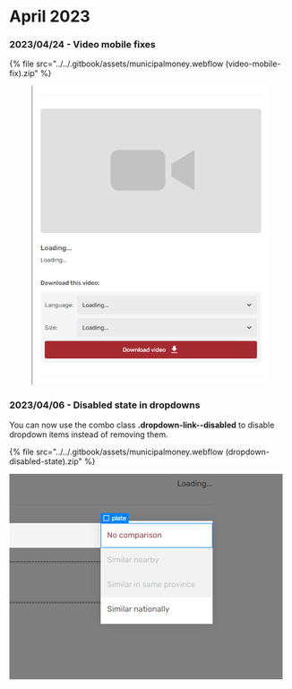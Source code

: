 # April 2023



### 2023/04/24 - Video mobile fixes

{% file src="../../.gitbook/assets/municipalmoney.webflow (video-mobile-fix).zip" %}

<div align="left">

<figure><img src="../../.gitbook/assets/image (1).png" alt=""><figcaption></figcaption></figure>

</div>

### 2023/04/06 - Disabled state in dropdowns

You can now use the combo class **.dropdown-link--disabled** to disable dropdown items instead of removing them.

{% file src="../../.gitbook/assets/municipalmoney.webflow (dropdown-disabled-state).zip" %}

![](<../../.gitbook/assets/image (3).png>)
